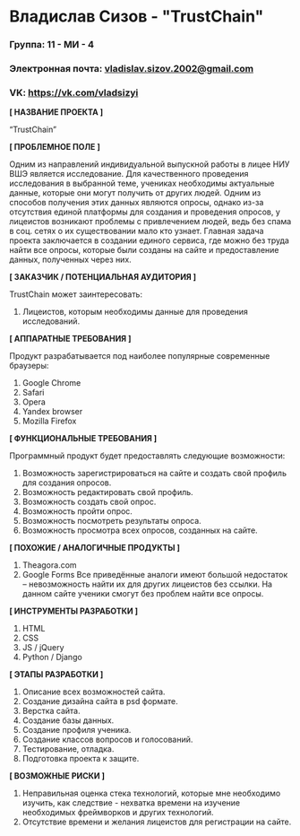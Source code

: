 # Владислав Сизов - "TrustChain"

### Группа: 11 - МИ - 4
### Электронная почта: vladislav.sizov.2002@gmail.com
### VK: https://vk.com/vladsizyi



**[ НАЗВАНИЕ ПРОЕКТА ]**

“TrustChain”

**[ ПРОБЛЕМНОЕ ПОЛЕ ]**

Одним из направлений индивидуальной выпускной работы в лицее НИУ ВШЭ является исследование. Для качественного проведения исследования в выбранной теме, учениках необходимы актуальные данные, которые они могут получить от других людей. Одним из способов получения этих данных являются опросы, однако из-за отсутствия единой платформы для создания и проведения опросов, у лицеистов возникают проблемы с привлечением людей, ведь без спама в соц. сетях о их существовании мало кто узнает. Главная задача проекта заключается в создании единого сервиса, где можно без труда найти все опросы, которые были созданы на сайте и предоставление данных, полученных через  них. 

**[ ЗАКАЗЧИК / ПОТЕНЦИАЛЬНАЯ АУДИТОРИЯ ]**

TrustChain может заинтересовать:
1)	Лицеистов, которым необходимы данные для проведения исследований.

**[ АППАРАТНЫЕ ТРЕБОВАНИЯ ]** 

Продукт разрабатывается под наиболее популярные современные браузеры:
1)	Google Chrome
2)	Safari
3)	Opera
4)	Yandex browser
5)	Mozilla Firefox

**[ ФУНКЦИОНАЛЬНЫЕ ТРЕБОВАНИЯ ]**

Программный продукт будет предоставлять следующие возможности:
1)	Возможность зарегистрироваться на сайте и создать свой профиль для создания опросов.
2)	Возможность редактировать свой профиль.
3)	Возможность создать свой опрос.
4)	Возможность пройти опрос.
5)	Возможность посмотреть результаты опроса.
6)	Возможность просмотра всех опросов, созданных на сайте.

**[ ПОХОЖИЕ / АНАЛОГИЧНЫЕ ПРОДУКТЫ ]**

1)	Theagora.com
2)	Google Forms
Все приведённые аналоги имеют большой недостаток – невозможность найти их для других лицеистов без ссылки. На данном сайте ученики смогут без проблем найти все опросы.

**[ ИНСТРУМЕНТЫ РАЗРАБОТКИ ]**

1)	HTML
2)	CSS
3)	JS / jQuery
4)	Python / Django

**[ ЭТАПЫ РАЗРАБОТКИ ]**

1)	Описание всех возможностей сайта.
2)	Создание дизайна сайта в psd формате.
3)	Верстка сайта.
4)	Создание базы данных.
5)	Создание профиля ученика.
6)	Создание классов вопросов и голосований.
7)	Тестирование, отладка.
8)	Подготовка проекта к защите.

**[ ВОЗМОЖНЫЕ РИСКИ ]**

1)	Неправильная оценка стека технологий, которые мне необходимо изучить, как следствие - нехватка времени на изучение необходимых фреймворков и других технологий.
2)	Отсутствие времени и желания лицеистов для регистрации на сайте. 
